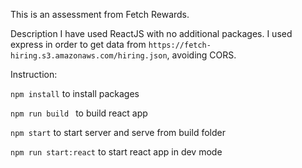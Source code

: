 This is an assessment from Fetch Rewards.

Description
I have used ReactJS with no additional packages. I used express in order to get data from 
`https://fetch-hiring.s3.amazonaws.com/hiring.json`, avoiding CORS.

Instruction:

`npm install` to install packages

`npm run build ` to build react app

`npm start` to start server and serve from build folder

`npm run start:react` to start react app in dev mode
